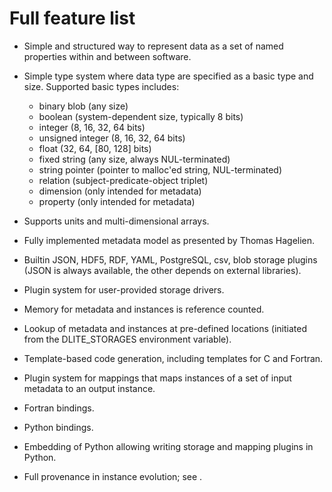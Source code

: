 # Full feature list

- Simple and structured way to represent data as a set of named properties within and between software.
- Simple type system where data type are specified as a basic type and size.
  Supported basic types includes:

  - binary blob (any size)
  - boolean (system-dependent size, typically 8 bits)
  - integer (8, 16, 32, 64 bits)
  - unsigned integer (8, 16, 32, 64 bits)
  - float (32, 64, [80, 128] bits)
  - fixed string (any size, always NUL-terminated)
  - string pointer (pointer to malloc'ed string, NUL-terminated)
  - relation (subject-predicate-object triplet)
  - dimension (only intended for metadata)
  - property (only intended for metadata)

- Supports units and multi-dimensional arrays.
- Fully implemented metadata model as presented by Thomas Hagelien.
- Builtin JSON, HDF5, RDF, YAML, PostgreSQL, csv, blob storage plugins (JSON is always available, the other depends on external libraries).
- Plugin system for user-provided storage drivers.
- Memory for metadata and instances is reference counted.
- Lookup of metadata and instances at pre-defined locations (initiated from the DLITE_STORAGES environment variable).
- Template-based code generation, including templates for C and Fortran.
- Plugin system for mappings that maps instances of a set of input metadata to an output instance.
- Fortran bindings.
- Python bindings.
- Embedding of Python allowing writing storage and mapping plugins in Python.
- Full provenance in instance evolution; see [](../user_guide/transactions.md).
